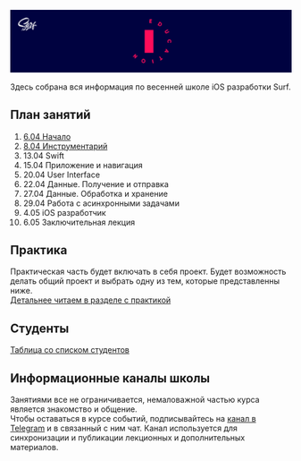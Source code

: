 ![Banner](images/banner.png)

Здесь собрана вся информация по весенней школе iOS разработки Surf.

## План занятий

1. [6.04 Начало](lectures/lecture01/README.md)
2. [8.04 Инструментарий](lectures/lecture02/README.md)
3. 13.04 Swift
4. 15.04 Приложение и навигация
5. 20.04 User Interface
6. 22.04 Данные. Получение и отправка
7. 27.04 Данные. Обработка и хранение
8. 29.04 Работа с асинхронными задачами
9. 4.05 iOS разработчик
10. 6.05 Заключительная лекция

## Практика

Практическая часть будет включать в себя проект. Будет возможность делать общий проект и выбрать одну из тем, которые представленны ниже.<br>
[Детальнее читаем в разделе с практикой](practice.md)

## Студенты

[Таблица со списком студентов](students.md)

## Информационные каналы школы

Занятиями все не ограничивается, немаловажной частью курса является знакомство и общение.<br>
Чтобы оставаться в курсе событий, подписывайтесь на [канал в Telegram](https://teleg.run/joinchat/AAAAAFeXjQYEGUGmy9twUg) и в связанный с ним чат.
Канал используется для синхронизации и публикации лекционных и дополнительных материалов.
